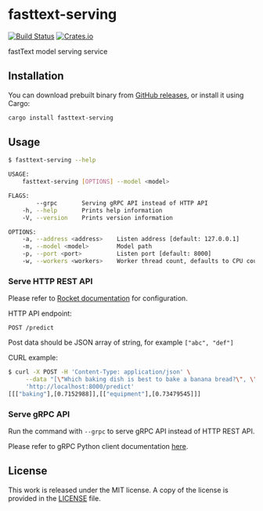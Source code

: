 # fasttext-serving

[![Build Status](https://travis-ci.org/messense/fasttext-serving.svg?branch=master)](https://travis-ci.org/messense/fasttext-serving)
[![Crates.io](https://img.shields.io/crates/v/fasttext-serving.svg)](https://crates.io/crates/fasttext-serving)

fastText model serving service

## Installation

You can download prebuilt binary from [GitHub releases](https://github.com/messense/fasttext-serving/releases),
or install it using Cargo:

```bash
cargo install fasttext-serving
```

## Usage

```bash
$ fasttext-serving --help

USAGE:
    fasttext-serving [OPTIONS] --model <model>

FLAGS:
        --grpc       Serving gRPC API instead of HTTP API
    -h, --help       Prints help information
    -V, --version    Prints version information

OPTIONS:
    -a, --address <address>    Listen address [default: 127.0.0.1]
    -m, --model <model>        Model path
    -p, --port <port>          Listen port [default: 8000]
    -w, --workers <workers>    Worker thread count, defaults to CPU count
```

### Serve HTTP REST API

Please refer to [Rocket documentation](https://rocket.rs/guide/configuration/#configuration) for configuration.

HTTP API endpoint:

```
POST /predict
```

Post data should be JSON array of string, for example `["abc", "def"]`

CURL example:

```bash
$ curl -X POST -H 'Content-Type: application/json' \
     --data "[\"Which baking dish is best to bake a banana bread?\", \"Why not put knives in the dishwasher?\"]" \
     'http://localhost:8000/predict'
[[["baking"],[0.7152988]],[["equipment"],[0.73479545]]]
```

### Serve gRPC API

Run the command with `--grpc` to serve gRPC API instead of HTTP REST API.

Please refer to gRPC Python client documentation [here](./python).

## License

This work is released under the MIT license. A copy of the license is provided in the [LICENSE](./LICENSE) file.
